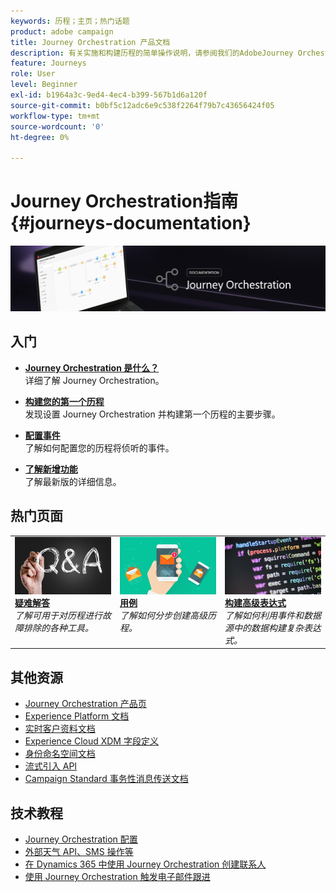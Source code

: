 ```yaml
---
keywords: 历程；主页；热门话题
product: adobe campaign
title: Journey Orchestration 产品文档
description: 有关实施和构建历程的简单操作说明，请参阅我们的AdobeJourney Orchestration指南。
feature: Journeys
role: User
level: Beginner
exl-id: b1964a3c-9ed4-4ec4-b399-567b1d6a120f
source-git-commit: b0bf5c12adc6e9c538f2264f79b7c43656424f05
workflow-type: tm+mt
source-wordcount: '0'
ht-degree: 0%

---
```


# Journey Orchestration指南 {#journeys-documentation}

![](using/assets/do-not-localize/bannerjourney.png)

## 入门

* **[Journey Orchestration 是什么？](using/about/about-journey-orchestration.md)**<br/>
详细了解 Journey Orchestration。

* **[构建您的第一个历程](using/about/get-started.md)**<br/>
发现设置 Journey Orchestration 并构建第一个历程的主要步骤。

* **[配置事件](using/event/about-events.md#section_tbk_5qt_pgb)**<br/>
了解如何配置您的历程将侦听的事件。

* **[了解新增功能](using/release-notes/release-notes.md)**<br/>
了解最新版的详细信息。

## 热门页面

<table style="table-layout:fixed">
<tr>
    <td valign="top">
        <a href="using/about/troubleshooting.md">
       <img alt="开发者" src="using/assets/do-not-localize/FAQ.png" />
       </a>
    <div>
    <a href="using/about/troubleshooting.md"><strong>疑难解答</strong></a>
    </div>
    <em>了解可用于对历程进行故障排除的各种工具。</em>
    <br>
  </td>
  <td valign="top">
    <a href="using/usecase/building-the-journey.md">
      <img alt="构建" src="using/assets/do-not-localize/design.png"/>
    </a>
    <div>
    <a href="using/usecase/building-the-journey.md"><strong>用例</strong></a>
    </div>
    <em>了解如何分步创建高级历程。</em>
    <br>
  </td>
  <td valign="top">
    <a href="using/expression/expressionadvanced.md">
      <img alt="条件" src="using/assets/do-not-localize/dev.png"/>
    </a>
    <div>
    <a href="using/expression/expressionadvanced.md"><strong>构建高级表达式</strong></a>
    </div>
    <em>了解如何利用事件和数据源中的数据构建复杂表达式。</em>
    <br>
  </td>
</tr>
</table>

## 其他资源

* [Journey Orchestration 产品页](https://www.adobe.com/cn/experience-platform/journey-orchestration.html)
* [Experience Platform 文档](https://www.adobe.com/cn/experience-platform/documentation-and-developer-resources.html)
* [实时客户资料文档](https://experienceleague.adobe.com/docs/experience-platform/profile/home.html?lang=zh-Hans)
* [Experience Cloud XDM 字段定义](https://experienceleague.adobe.com/docs/experience-platform/xdm/home.html?lang=zh-Hans)
* [身份命名空间文档](https://experienceleague.adobe.com/docs/experience-platform/sources/home.html?lang=zh-Hans)
* [流式引入 API](https://experienceleague.adobe.com/docs/experience-platform/ingestion/streaming/overview.html?lang=zh-Hans)
* [Campaign Standard 事务性消息传送文档](https://experienceleague.adobe.com/docs/campaign-standard/using/communication-channels/transactional-messaging/getting-started-with-transactional-msg.html?lang=zh-Hans)

## 技术教程

* [Journey Orchestration 配置](https://experienceleague.adobe.com/docs/platform-learn/comprehensive-technical-tutorial/module6/journey-orchestration-create-account.html?lang=zh-Hans#6.-journey-orchestration)
* [外部天气 API、SMS 操作等](https://experienceleague.adobe.com/docs/platform-learn/comprehensive-technical-tutorial/module12/journey-orchestration-external-weather-api-sms.html?lang=zh-Hans#module12)
* [在 Dynamics 365 中使用 Journey Orchestration 创建联系人](https://experienceleague.adobe.com/docs/platform-learn/comprehensive-technical-tutorial/module17/ex3.html?lang=zh-Hans#17.3-create-a-contact-in-microsoft-dynamics-365-using-journey-orchestration-%26-import-data-from-microsoft-dynamics)
* [使用 Journey Orchestration 触发电子邮件跟进](https://experienceleague.adobe.com/docs/platform-learn/comprehensive-technical-tutorial/module20/ex4.html?lang=zh-Hans#20.4-use-journey-orchestration-to-trigger-an-email-follow-up-after-interacting-with-your-chatbot)
